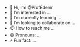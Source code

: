 - 👋 Hi, I’m @ProfEdenir
- 👀 I’m interested in ...
- 🌱 I’m currently learning ...
- 💞️ I’m looking to collaborate on ...
- 📫 How to reach me ...
- 😄 Pronouns: ...
- ⚡ Fun fact: ...

<!---
ProfEdenir/ProfEdenir is a ✨ special ✨ repository because its `README.md` (this file) appears on your GitHub profile.
You can click the Preview link to take a look at your changes.
--->
